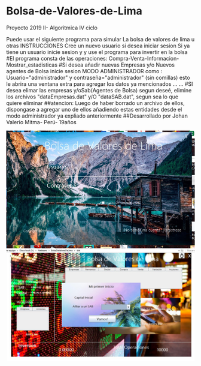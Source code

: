 # Bolsa-de-Valores-de-Lima
Proyecto 2019 II- Algoritmica IV ciclo

Puede usar el siguiente programa para  simular
La bolsa de valores de lima u otras 
INSTRUCCIONES
Cree un nuevo usuario si desea iniciar sesion
Si ya tiene un usuario  inicie sesion y  y use el programa para invertir en la bolsa
#El programa consta de las operaciones: Compra-Venta-Informacion-Mostrar_estadisticas
#Si desea añadir nuevas Empresas y/o Nuevos agentes de Bolsa inicie sesion MODO ADMINISTRADOR como : Usuario="administrador" y contraseña="administrador"  (sin comillas)
esto le abrira una ventana extra para agregar los datos ya mencionados
...
...
#SI desea elimar las empresas y/oSab(Agentes de Bolsa) segun deseé, elimine los archivos "dataEmpresas.dat" y/O "dataSAB.dat", segun sea lo que quiere eliminar
##atencion: Luego de haber borrado un archivo de ellos, dispongase a agregar uno de ellos añadiendo estas entidades desde el modo administrador ya expliado anteriormente
##Desarrollado por Johan Valerio Mitma- Perú- 19años

![Muestra](login.jpg)
![Muestra](software.jpg)


